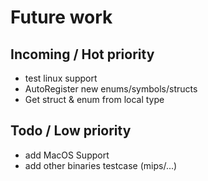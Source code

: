 # Future work

## Incoming / Hot priority

- test linux support
- AutoRegister new enums/symbols/structs
- Get struct & enum from local type

## Todo / Low priority

- add MacOS Support
- add other binaries testcase (mips/...)